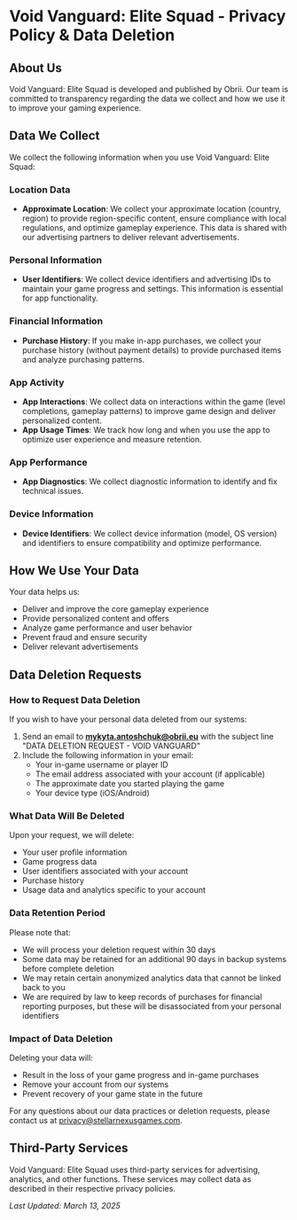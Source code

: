# Void Vanguard: Elite Squad - Privacy Policy & Data Deletion

## About Us
Void Vanguard: Elite Squad is developed and published by Obrii. Our team is committed to transparency regarding the data we collect and how we use it to improve your gaming experience.

## Data We Collect
We collect the following information when you use Void Vanguard: Elite Squad:

### Location Data
* **Approximate Location**: We collect your approximate location (country, region) to provide region-specific content, ensure compliance with local regulations, and optimize gameplay experience. This data is shared with our advertising partners to deliver relevant advertisements.

### Personal Information
* **User Identifiers**: We collect device identifiers and advertising IDs to maintain your game progress and settings. This information is essential for app functionality.

### Financial Information
* **Purchase History**: If you make in-app purchases, we collect your purchase history (without payment details) to provide purchased items and analyze purchasing patterns.

### App Activity
* **App Interactions**: We collect data on interactions within the game (level completions, gameplay patterns) to improve game design and deliver personalized content.
* **App Usage Times**: We track how long and when you use the app to optimize user experience and measure retention.

### App Performance
* **App Diagnostics**: We collect diagnostic information to identify and fix technical issues.

### Device Information
* **Device Identifiers**: We collect device information (model, OS version) and identifiers to ensure compatibility and optimize performance.

## How We Use Your Data
Your data helps us:
* Deliver and improve the core gameplay experience
* Provide personalized content and offers
* Analyze game performance and user behavior
* Prevent fraud and ensure security
* Deliver relevant advertisements

## Data Deletion Requests

### How to Request Data Deletion
If you wish to have your personal data deleted from our systems:
1. Send an email to **mykyta.antoshchuk@obrii.eu** with the subject line "DATA DELETION REQUEST - VOID VANGUARD"
2. Include the following information in your email:
   * Your in-game username or player ID
   * The email address associated with your account (if applicable)
   * The approximate date you started playing the game
   * Your device type (iOS/Android)

### What Data Will Be Deleted
Upon your request, we will delete:
* Your user profile information
* Game progress data
* User identifiers associated with your account
* Purchase history
* Usage data and analytics specific to your account

### Data Retention Period
Please note that:
* We will process your deletion request within 30 days
* Some data may be retained for an additional 90 days in backup systems before complete deletion
* We may retain certain anonymized analytics data that cannot be linked back to you
* We are required by law to keep records of purchases for financial reporting purposes, but these will be disassociated from your personal identifiers

### Impact of Data Deletion
Deleting your data will:
* Result in the loss of your game progress and in-game purchases
* Remove your account from our systems
* Prevent recovery of your game state in the future

For any questions about our data practices or deletion requests, please contact us at privacy@stellarnexusgames.com.

## Third-Party Services
Void Vanguard: Elite Squad uses third-party services for advertising, analytics, and other functions. These services may collect data as described in their respective privacy policies.

*Last Updated: March 13, 2025*
